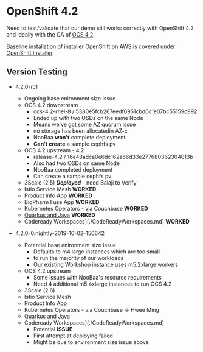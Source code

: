 # OpenShift 4.2

Need to test/validate that our demo still works correctly with 
OpenShift 4.2, and ideally with the GA of [OCS 4.2](./OCS_4.2.md).

Baseline installation of installer OpenShift on AWS is covered under
[OpenShift Installer](OpenShiftInstaller.md).

## Version Testing 
- 4.2.0-rc1
    - Ongoing base enironment size issue
    - OCS 4.2 downstream
        - ocs-4.2-rhel-8 / 5380e5fcb267eedf6951cbd6c1e07bc55159c992
        - Ended up with two OSDs on the same Node
        - Means we've got some AZ quorum issue
        - no storage has been allocatedin AZ-c
        - NooBaa **won't** complete deployment
        - **Can't create** a sample cephfs pv
    - OCS 4.2 upstream - 4.2
        - release-4.2 / 16e48adca0e6dc162ab6d33e277680362304013b
        - Also had two OSDs on same Node
        - NooBaa completed deployment
        - Can create a sample cephfs pv
    - 3Scale (2.5) ***Deployed*** - need Balaji to Verify
    - Istio Service Mesh **WORKED**
    - Product Info App **WORKED**
    - BigPharm Fuse App **WORKED**
    - Kubernetes Operators - via Couchbase **WORKED**
    - [Quarkus and Java](./Quarkus.md) **WORKED**
    - Codeready Workspaces](./CodeReadyWorkspaces.md) **WORKED**


- 4.2.0-0.nightly-2019-10-02-150642
    - Potential base enironment size issue
        - Defaults to m4.large instances which are too small
        - to run the majority of our workloads
        - Our existing Workshop instance uses m5.2xlarge workers
    - OCS 4.2 upstream 
        - Some issues with NooBaa's resource requirements
        - Need 4 additional m5.4xlarge instances to run OCS 4.2
    - 3Scale (2.6)
    - Istio Service Mesh
    - Product Info App
    - Kubernetes Operators - via Couchbase -> Hwee Ming
    - [Quarkus and Java](./Quarkus.md)
    - Codeready Workspaces](./CodeReadyWorkspaces.md)
        - Potential **ISSUE**
        - First attempt at deploying failed
        - Might be due to environment size issue above



